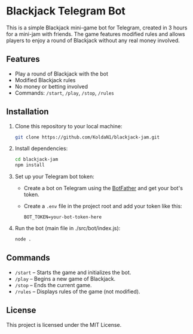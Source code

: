 # Blackjack Telegram Bot

This is a simple Blackjack mini-game bot for Telegram, created in 3 hours for a mini-jam with friends. The game features modified rules and allows players to enjoy a round of Blackjack without any real money involved.

## Features
- Play a round of Blackjack with the bot
- Modified Blackjack rules
- No money or betting involved
- Commands: `/start`, `/play`, `/stop`, `/rules`

## Installation

1. Clone this repository to your local machine:

   ```bash
   git clone https://github.com/KoldaN1/blackjack-jam.git
   ```

2. Install dependencies:

   ```bash
   cd blackjack-jam
   npm install
   ```

3. Set up your Telegram bot token:
   - Create a bot on Telegram using the [BotFather](https://core.telegram.org/bots#botfather) and get your bot's token.
   - Create a `.env` file in the project root and add your token like this:

     ```
     BOT_TOKEN=your-bot-token-here
     ```

4. Run the bot (main file in ./src/bot/index.js):

   ```bash
   node .
   ```

## Commands

- `/start` – Starts the game and initializes the bot.
- `/play` – Begins a new game of Blackjack.
- `/stop` – Ends the current game.
- `/rules` – Displays rules of the game (not modified).

## License

This project is licensed under the MIT License.
